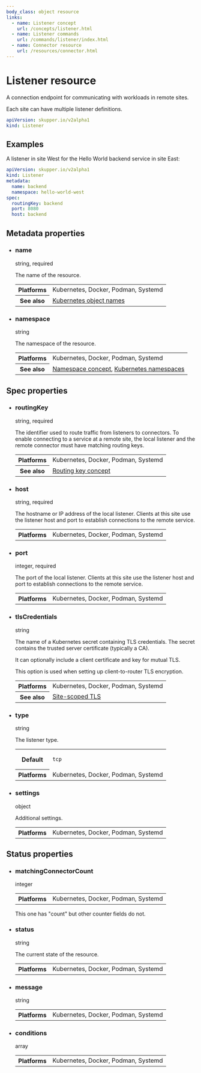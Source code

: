 ```yaml
---
body_class: object resource
links:
  - name: Listener concept
    url: /concepts/listener.html
  - name: Listener commands
    url: /commands/listener/index.html
  - name: Connector resource
    url: /resources/connector.html
---
```


# Listener resource

<section>

A connection endpoint for communicating with workloads in remote
sites.

Each site can have multiple listener definitions.

~~~ yaml
apiVersion: skupper.io/v2alpha1
kind: Listener
~~~

</section>

<section>

## Examples

A listener in site West for the Hello World backend service
in site East:

~~~ yaml
apiVersion: skupper.io/v2alpha1
kind: Listener
metadata:
  name: backend
  namespace: hello-world-west
spec:
  routingKey: backend
  port: 8080
  host: backend
~~~

</section>

<section>

## Metadata properties

- <div class="attribute"><h3 id="metadata-name">name</h3><div>string, required</div></div>

  The name of the resource.

  <table class="fields"><tr><th>Platforms</th><td>Kubernetes, Docker, Podman, Systemd</td><tr><th>See also</th><td><a href="https://kubernetes.io/docs/concepts/overview/working-with-objects/names/">Kubernetes object names</a></td></table>

- <div class="attribute"><h3 id="metadata-namespace">namespace</h3><div>string</div></div>

  The namespace of the resource.

  <table class="fields"><tr><th>Platforms</th><td>Kubernetes, Docker, Podman, Systemd</td><tr><th>See also</th><td><a href="/concepts/namespace.html">Namespace concept</a>, <a href="https://kubernetes.io/docs/concepts/overview/working-with-objects/namespaces/">Kubernetes namespaces</a></td></table>

</section>

<section>

## Spec properties

- <div class="attribute"><h3 id="spec-routingkey">routingKey</h3><div>string, required</div></div>

  The identifier used to route traffic from listeners to
  connectors.  To enable connecting to a service at a
  remote site, the local listener and the remote connector
  must have matching routing keys.

  <table class="fields"><tr><th>Platforms</th><td>Kubernetes, Docker, Podman, Systemd</td><tr><th>See also</th><td><a href="/concepts/routing-key.html">Routing key concept</a></td></table>

- <div class="attribute"><h3 id="spec-host">host</h3><div>string, required</div></div>

  The hostname or IP address of the local listener.  Clients
  at this site use the listener host and port to
  establish connections to the remote service.

  <table class="fields"><tr><th>Platforms</th><td>Kubernetes, Docker, Podman, Systemd</td></table>

- <div class="attribute"><h3 id="spec-port">port</h3><div>integer, required</div></div>

  The port of the local listener.  Clients at this site use
  the listener host and port to establish connections to
  the remote service.

  <table class="fields"><tr><th>Platforms</th><td>Kubernetes, Docker, Podman, Systemd</td></table>

- <div class="attribute"><h3 id="spec-tlscredentials">tlsCredentials</h3><div>string</div></div>

  The name of a Kubernetes secret containing TLS
  credentials.  The secret contains the trusted server
  certificate (typically a CA).
  
  It can optionally include a client certificate and key for
  mutual TLS.
  
  This option is used when setting up client-to-router TLS
  encryption.

  <table class="fields"><tr><th>Platforms</th><td>Kubernetes, Docker, Podman, Systemd</td><tr><th>See also</th><td><a href="">Site-scoped TLS</a></td></table>

- <div class="attribute"><h3 id="spec-type">type</h3><div>string</div></div>

  The listener type.

  <table class="fields"><tr><th>Default</th><td><p><code>tcp</code></p>
  </td><tr><th>Platforms</th><td>Kubernetes, Docker, Podman, Systemd</td></table>

- <div class="attribute"><h3 id="spec-settings">settings</h3><div>object</div></div>

  Additional settings.

  <table class="fields"><tr><th>Platforms</th><td>Kubernetes, Docker, Podman, Systemd</td></table>

</section>

<section>

## Status properties

- <div class="attribute"><h3 id="status-matchingconnectorcount">matchingConnectorCount</h3><div>integer</div></div>

  <table class="fields"><tr><th>Platforms</th><td>Kubernetes, Docker, Podman, Systemd</td></table>

  <section class="notes">

  This one has "count" but other counter fields do not.

  </section>

- <div class="attribute"><h3 id="status-status">status</h3><div>string</div></div>

  The current state of the resource.

  <table class="fields"><tr><th>Platforms</th><td>Kubernetes, Docker, Podman, Systemd</td></table>

- <div class="attribute"><h3 id="status-message">message</h3><div>string</div></div>

  <table class="fields"><tr><th>Platforms</th><td>Kubernetes, Docker, Podman, Systemd</td></table>

- <div class="attribute"><h3 id="status-conditions">conditions</h3><div>array</div></div>

  <table class="fields"><tr><th>Platforms</th><td>Kubernetes, Docker, Podman, Systemd</td></table>

</section>
